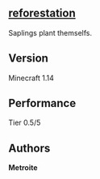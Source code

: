 ## [reforestation](https://minhaskamal.github.io/DownGit/#/home?url=https://github.com/Metroite/datapacks/tree/master/reforestation&rootDirectory=false)

Saplings plant themselfs.

## Version

Minecraft 1.14

## Performance

Tier 0.5/5

## Authors

**Metroite**
